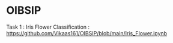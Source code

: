 # OIBSIP

Task 1 : Iris Flower Classification : https://github.com/Vikaas161/OIBSIP/blob/main/Iris_Flower.ipynb
